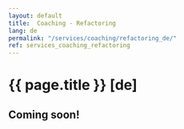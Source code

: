 ```yaml
---
layout: default
title:  Coaching - Refactoring
lang: de
permalink: "/services/coaching/refactoring_de/"
ref: services_coaching_refactoring
---
```

# {{ page.title }} [de]
## Coming soon!
